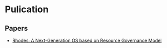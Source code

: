 # Pulication

## Papers
* [Rhodes: A Next-Generation OS based on Resource Governance Model](https://github.com/wchswchs/pulication/papers/distributed_kernels_os_eng20221205_github.pdf)
